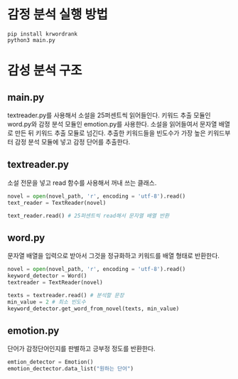# 감정 분석 실행 방법
```
pip install krwordrank
python3 main.py
```

# 감성 분석 구조
## main.py
textreader.py를 사용해서 소설을 25퍼센트씩 읽어들인다.
키워드 추출 모듈인 word.py와 감정 분석 모듈인 emotion.py를 사용한다.
소설을 읽어들여서 문자열 배열로 만든 뒤 키워드 추출 모듈로 넘긴다.
추출한 키워드들을 빈도수가 가장 높은 키워드부터 감정 분석 모듈에 넣고 감정 단어를 추출한다.

## textreader.py
소설 전문을 넣고 read 함수를 사용해서 꺼내 쓰는 클래스.
``` python
novel = open(novel_path, 'r', encoding = 'utf-8').read()
text_reader = TextReader(novel)

text_reader.read() # 25퍼센트씩 read해서 문자열 배열 반환
```

## word.py
문자열 배열을 입력으로 받아서 그것을 정규화하고 키워드를 배열 형태로 반환한다.
``` python
novel = open(novel_path, 'r', encoding = 'utf-8').read()
keyword_detector = Word()
textreader = TextReader(novel)

texts = textreader.read() # 분석할 문장
min_value = 2 # 최소 빈도수
keyword_detector.get_word_from_novel(texts, min_value)
```

## emotion.py
단어가 감정단어인지를 판별하고 긍부정 정도를 반환한다.
``` python
emtion_detector = Emotion()
emotion_dectector.data_list("원하는 단어")
```